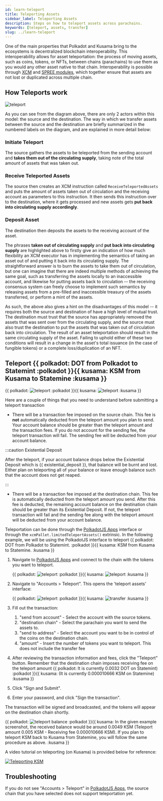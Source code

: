 ```yaml
---
id: learn-teleport
title: Teleporting Assets
sidebar_label: Teleporting Assets
description: Steps on how to teleport assets across parachains.
keywords: [teleport, assets, transfer]
slug: ../learn-teleport
---
```


One of the main properties that Polkadot and Kusama bring to the ecosystems is decentralized
blockchain interoperability. This interoperability allows for asset teleportation: the process of
moving assets, such as coins, tokens, or NFTs, between chains (parachains) to use them as you would
any other asset native to that chain. Interoperability is possible through [XCM][] and [SPREE
modules][], which together ensure that assets are not lost or duplicated across multiple chain.

## How Teleports work

![teleport](../assets/statemint/teleport-asset.png)

As you can see from the diagram above, there are only 2 actors within this model: the source and the destination.
The way in which we transfer assets between the source and the destination are briefly summarized in the numbered 
labels on the diagram, and are explained in more detail below:

### Initiate Teleport

The source gathers the assets to be teleported from the sending account and **takes them out of the circulating supply**, 
taking note of the total amount of assets that was taken out.

### Receive Teleported Assets

The source then creates an XCM instruction called `ReceiveTeleportedAssets` and puts the amount of assets taken out of 
circulation and the receiving account as parameters to this instruction. It then sends this instruction over to the 
destination, where it gets processed and new assets gets **put back into circulating supply accordingly**.

### Deposit Asset

The destination then deposits the assets to the receiving account of the asset.

The phrases **taken out of circulating supply** and **put back into circulating supply** are highlighted above to firstly give 
an indication of how much flexibility an XCM executor has in implementing the semantics of taking an asset out of and 
putting it back into its circulating supply. The straightforward answer is to burn the assets to take them out of 
circulation, but one can imagine that there are indeed multiple methods of achieving the same goal, such as transferring 
the assets locally to an inaccessible account, and likewise for putting assets back to circulation -- the receiving 
consensus system can freely choose to implement such semantics by releasing assets from a pre-filled and inaccessible 
treasury of the assets transferred, or perform a mint of the assets.

As such, the above also gives a hint on the disadvantages of this model -- it requires both the source and destination 
of have a high level of mutual trust. The destination must trust that the source has appropriately removed the assets 
that was sent over from the circulating supply, and the source must also trust the destination to put the assets that 
was taken out of circulation back into circulation. The result of an asset teleportation should result in the same 
circulating supply of the asset. Failing to uphold either of these two conditions will result in a change in the asset's 
total issuance (in the case of fungible tokens) or a complete loss/duplication of an NFT.


## Teleport {{ polkadot: DOT from Polkadot to Statemint :polkadot }}{{ kusama: KSM from Kusama to Statemine  :kusama }}

{{ polkadot: ![teleport](../assets/Teleport-DOT-Statemint.png) :polkadot }}{{ kusama: ![teleport](../assets/kusama/KSM-teleport-small.png) :kusama }}


Here are a couple of things that you need to understand before submitting a teleport transaction

- There will be a transaction fee imposed on the source chain. This fee is **not** automatically
  deducted from the teleport amount you plan to send. Your account balance should be greater than
  the teleport amount and the transaction fees. If you do not account for the sending fee, the
  teleport transaction will fail. The sending fee will be deducted from your account balance.

:::caution Existential Deposit

  After the teleport, if your account balance drops below the Existential Deposit which is 
{{ existential_deposit }}, that balance will be burnt and lost. Either plan on teleporting all of 
  your balance or leave enough balance such that the account does not get reaped.
  
:::

- There will be a transaction fee imposed at the destination chain. This fee is automatically
  deducted from the teleport amount you send. After this fee is deducted, the remaining account
  balance on the destination chain should be greater than its Existential Deposit. If not, the
  teleport transaction will fail and the sending fee along with the teleport amount will be deducted
  from your account balance.

Teleportation can be done through the [PolkadotJS Apps] interface or through the
`xcmPallet.limitedTeleportAssets()` extrinsic. In the following example, we will be using the
PolkadotJS interface to teleport {{ polkadot: DOT from Polkadot to Statemint. :polkadot }}{{ kusama: KSM from Kusama to Statemine. :kusama }}

1. Navigate to [PolkadotJS Apps] and connect to the chain with the tokens you want to teleport.

   {{ polkadot: ![teleport](../assets/statemint/Statemint-Teleport-1.png)
    :polkadot }}{{ kusama: ![teleport](../assets/kusama/KSM-Teleport-Kusama.png) :kusama }}
2. Navigate to "Accounts > Teleport". This opens the 'teleport assets' interface:

   {{ polkadot:
   ![teleport](../assets/statemint/Statemint-Teleport-2.png) :polkadot }}{{ kusama: ![transfer](../assets/kusama/ksm-teleport-apps.png) :kusama }}

3. Fill out the transaction:
   1. "send from account" - Select the account with the source tokens.
   2. "destination chain" - Select the parachain you want to send the assets to.
   3. "send to address" - Select the account you want to be in control of the coins on the
      destination chain.
   4. "amount" - Insert the number of tokens you want to teleport. This does not include the
      transfer fee
4. After reviewing the transaction information and fees, click the "Teleport" button. Remember that
   the destination chain imposes receiving fee on the teleport amount {{ polkadot: It is currently 0.0032 DOT on
   Statemint) :polkadot }}{{ kusama: (It is currently 0.000010666 KSM on
   Statemine) :kusama }}
5. Click "Sign and Submit".
6. Enter your password, and click "Sign the transaction".

The transaction will be signed and broadcasted, and the tokens will appear on the destination chain
shortly. 

{{ polkadot: ![teleport balance](../assets/statemint/Statemint-Teleport-3.png)  :polkadot }}{{ kusama: In the given example screenshot, the received balance would be around 0.0049 KSM (Teleport amount
0.005 KSM - Receiving fee 0.000010666 KSM). If you plan to teleport KSM back to Kusama from Statemine, you
will follow the same procedure as above. :kusama }}

A video tutorial on teleporting (on Kusama) is provided below for reference:

[![Teleporting KSM](https://img.youtube.com/vi/PGyDpH2kad8/0.jpg)](https://youtu.be/PGyDpH2kad8)

## Troubleshooting

If you do not see "Accounts > Teleport" in [PolkadotJS Apps], the source chain that you have
selected does not support teleportation yet.

[polkadotjs apps]: https://polkadot.js.org/apps/
[xcm]: learn-cross-consensus.md
[spree modules]: learn-spree.md
